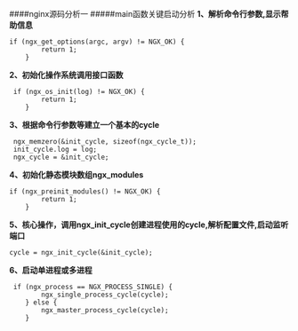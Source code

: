 ####nginx源码分析一
#####main函数关键启动分析
**1、解析命令行参数,显示帮助信息**
```
if (ngx_get_options(argc, argv) != NGX_OK) {
        return 1;
    }
```
**2、初始化操作系统调用接口函数**
```
 if (ngx_os_init(log) != NGX_OK) {
        return 1;
    }
```
**3、根据命令行参数等建立一个基本的cycle**
```
 ngx_memzero(&init_cycle, sizeof(ngx_cycle_t));
 init_cycle.log = log;
 ngx_cycle = &init_cycle;
```
**4、初始化静态模块数组ngx_modules**
```
if (ngx_preinit_modules() != NGX_OK) {
        return 1;
    }
 ```   
**5、核心操作，调用ngx_init_cycle创建进程使用的cycle,解析配置文件,启动监听端口**
```
cycle = ngx_init_cycle(&init_cycle);
```
**6、启动单进程或多进程**
```
 if (ngx_process == NGX_PROCESS_SINGLE) {
        ngx_single_process_cycle(cycle);
    } else {
        ngx_master_process_cycle(cycle);
    }
```